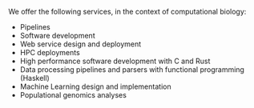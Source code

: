 
We offer the following services, in the context of computational biology:

* Pipelines
* Software development
* Web service design and deployment
* HPC deployments
* High performance software development with C and Rust
* Data processing pipelines and parsers with functional programming (Haskell)
* Machine Learning design and implementation
* Populational genomics analyses 

